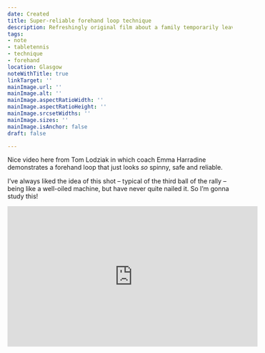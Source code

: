 ```yaml
---
date: Created
title: Super-reliable forehand loop technique
description: Refreshingly original film about a family temporarily leaving their off-grid existence
tags:
- note
- tabletennis
- technique
- forehand
location: Glasgow
noteWithTitle: true
linkTarget: ''
mainImage.url: ''
mainImage.alt: ''
mainImage.aspectRatioWidth: ''
mainImage.aspectRatioHeight: ''
mainImage.srcsetWidths: ''
mainImage.sizes: ''
mainImage.isAnchor: false
draft: false

---
```

Nice video here from Tom Lodziak in which coach Emma Harradine demonstrates a forehand loop that just looks _so_ spinny, safe and reliable.

I’ve always liked the idea of this shot – typical of the third ball of the rally – being like a well-oiled machine, but have never quite nailed it. So I’m gonna study this!

<div class="aspect-ratio-wide">
  <iframe title="Emma Haradine’s super-reliable forehand loop technique" width="560" height="315" src="https://www.youtube.com/embed/XcS7ol2GP10" frameborder="0" allow="accelerometer; autoplay; clipboard-write; encrypted-media; gyroscope; picture-in-picture; web-share" allowfullscreen></iframe>
</div>
